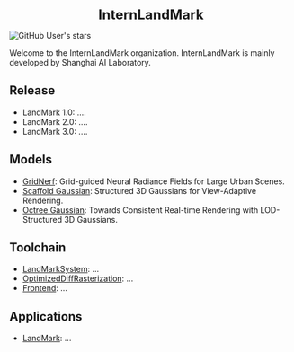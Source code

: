 <div align="center">
<b><font size="5">InternLandMark</font></b>
</div>

<!--
![GitHub Org's stars](https://img.shields.io/github/stars/InternLandMark)
![GitHub Org's stars](https://img.shields.io/github/stars/city-super/Scaffold-GS)
![Static Badge](https://img.shields.io/badge/stars-10000-blue?logo=github&labelColor=black&color=white)
-->
![GitHub User's stars](https://img.shields.io/github/stars/InternLandMark?affiliations=OWNER%2CCOLLABORATOR%2CORGANIZATION_MEMBER)


Welcome to the InternLandMark organization. InternLandMark is mainly developed by Shanghai AI Laboratory.

## Release
- LandMark 1.0: ....
- LandMark 2.0: ....
- LandMark 3.0: ....

## Models

- [GridNerf](https://github.com/InternLandMark/LandMark): Grid-guided Neural Radiance Fields for Large Urban Scenes.
- [Scaffold Gaussian](https://github.com/InternLandMark/InternLandMark/edit/main/README.md): Structured 3D Gaussians for View-Adaptive Rendering.
- [Octree Gaussian](https://github.com/InternLandMark/InternLandMark/edit/main/README.md): Towards Consistent Real-time Rendering with LOD-Structured 3D Gaussians.

## Toolchain
- [LandMarkSystem](https://github.com/InternLandMark/InternLandMark/edit/main/README.md): ... 
- [OptimizedDiffRasterization](https://github.com/InternLandMark/InternLandMark/edit/main/README.md): ... 
- [Frontend](https://github.com/InternLandMark/InternLandMark/edit/main/README.md): ...

## Applications
- [LandMark](https://github.com/InternLandMark/InternLandMark/edit/main/README.md): ...

  
<!--
**InternLandMark/InternLandMark** is a ✨ _special_ ✨ repository because its `README.md` (this file) appears on your GitHub profile.

Here are some ideas to get you started:

- 🔭 I’m currently working on ...
- 🌱 I’m currently learning ...
- 👯 I’m looking to collaborate on ...
- 🤔 I’m looking for help with ...
- 💬 Ask me about ...
- 📫 How to reach me: ...
- 😄 Pronouns: ...
- ⚡ Fun fact: ...
-->

